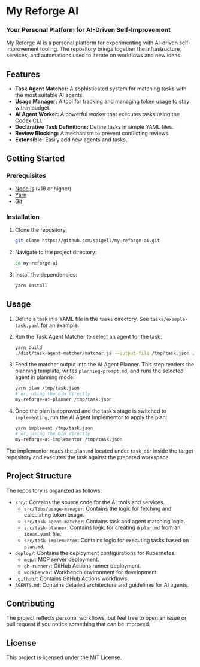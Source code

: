 # My Reforge AI

### Your Personal Platform for AI-Driven Self-Improvement

My Reforge AI is a personal platform for experimenting with AI-driven self-improvement tooling. The repository brings together the infrastructure, services, and automations used to iterate on workflows and new ideas.

## Features

- **Task Agent Matcher:** A sophisticated system for matching tasks with the most suitable AI agents.
- **Usage Manager:** A tool for tracking and managing token usage to stay within budget.
- **AI Agent Worker:** A powerful worker that executes tasks using the Codex CLI.
- **Declarative Task Definitions:** Define tasks in simple YAML files.
- **Review Blocking:** A mechanism to prevent conflicting reviews.
- **Extensible:** Easily add new agents and tasks.

## Getting Started

### Prerequisites

- [Node.js](https://nodejs.org/en/) (v18 or higher)
- [Yarn](https://yarnpkg.com/)
- [Git](https://git-scm.com/)

### Installation

1.  Clone the repository:

    ```bash
    git clone https://github.com/spigell/my-reforge-ai.git
    ```

2.  Navigate to the project directory:

    ```bash
    cd my-reforge-ai
    ```

3.  Install the dependencies:

    ```bash
    yarn install
    ```

## Usage

1.  Define a task in a YAML file in the `tasks` directory. See `tasks/example-task.yaml` for an example.
2.  Run the Task Agent Matcher to select an agent for the task:

    ```bash
    yarn build
    ./dist/task-agent-matcher/matcher.js --output-file /tmp/task.json ./tasks/ideas.yaml
    ```

3.  Feed the matcher output into the AI Agent Planner. This step renders the planning template, writes `planning-prompt.md`, and runs the selected agent in planning mode:

    ```bash
    yarn plan /tmp/task.json
    # or, using the bin directly
    my-reforge-ai-planner /tmp/task.json
    ```

4.  Once the plan is approved and the task’s stage is switched to `implementing`, run the AI Agent Implementor to apply the plan:

    ```bash
    yarn implement /tmp/task.json
    # or, using the bin directly
    my-reforge-ai-implementor /tmp/task.json
    ```

   The implementor reads the `plan.md` located under `task_dir` inside the target repository and executes the task against the prepared workspace.

## Project Structure

The repository is organized as follows:

- `src/`: Contains the source code for the AI tools and services.
  - `src/libs/usage-manager`: Contains the logic for fetching and calculating token usage.
  - `src/task-agent-matcher`: Contains task and agent matching logic.
  - `src/task-planner`: Contains logic for creating a `plan.md` from an `ideas.yaml` file.
  - `src/task-implementor`: Contains logic for executing tasks based on `plan.md`.
- `deploy/`: Contains the deployment configurations for Kubernetes.
  - `mcp/`: MCP server deployment.
  - `gh-runner/`: GitHub Actions runner deployment.
  - `workbench/`: Workbench environment for development.
- `.github/`: Contains GitHub Actions workflows.
- `AGENTS.md`: Contains detailed architecture and guidelines for AI agents.

## Contributing

The project reflects personal workflows, but feel free to open an issue or pull request if you notice something that can be improved.

## License

This project is licensed under the MIT License.
